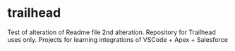 # trailhead
Test of alteration of Readme file 2nd alteration.
Repository for Trailhead uses only. Projects for learning integrations of VSCode + Apex + Salesforce
